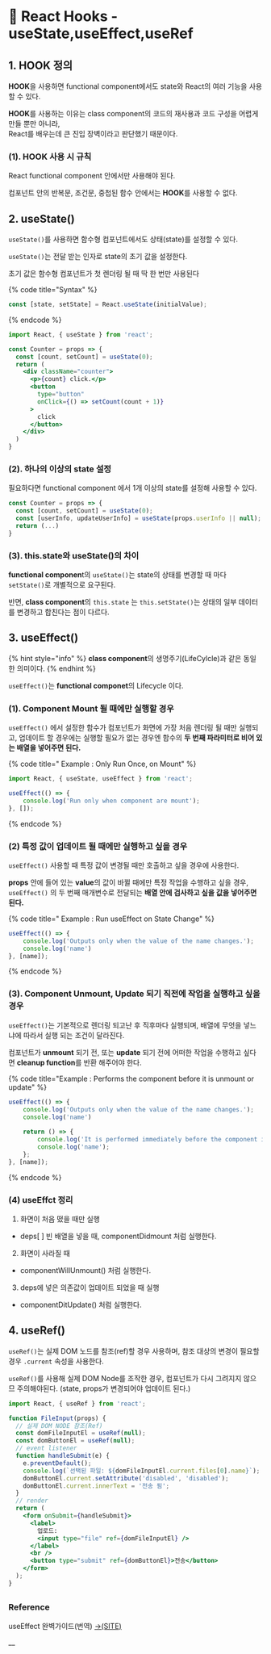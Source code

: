 # 📄 React Hooks - useState,useEffect,useRef

## 1. HOOK 정의

**HOOK**을 사용하면 functional component에서도 state와 React의 여러 기능을 사용할 수 있다.

**HOOK**를 사용하는 이유는 class component의 코드의 재사용과 코드 구성을 어렵게 만들 뿐만 아니라,   
React를 배우는데 큰 진입 장벽이라고 판단했기 때문이다.

### \(1\). HOOK 사용 시  규칙

React functional component 안에서만 사용해야 된다.

 컴포넌트 안의 반복문, 조건문, 중첩된 함수 안에서는 **HOOK**를 사용할 수 없다.

## 2. useState\(\)

`useState()`를 사용하면 함수형 컴포넌트에서도 상태\(state\)를 설정할 수 있다.

`useState()`는 전달 받는 인자로 state의 초기 값을 설정한다.

초기 값은 함수형 컴포넌트가 첫 렌더링 될 때 딱 한 번만 사용된다

{% code title="Syntax" %}
```jsx
const [state, setState] = React.useState(initialValue);
```
{% endcode %}

```jsx
import React, { useState } from 'react';

const Counter = props => {
  const [count, setCount] = useState(0);
  return (
    <div className="counter">
      <p>{count} click.</p>
      <button 
        type="button" 
        onClick={() => setCount(count + 1)}
      >
        click 
      </button>
    </div>
  )
}
```

### \(2\). 하나의 이상의 state 설정

필요하다면 functional component 에서 1개 이상의 state를 설정해 사용할 수 있다.

```jsx
const Counter = props => {
  const [count, setCount] = useState(0);
  const [userInfo, updateUserInfo] = useState(props.userInfo || null);
  return (...)
}
```

### \(3\). this.state와 useState\(\)의 차이

**functional componen**t의 `useState()`는 state의 상태를 변경할 때 마다 `setState()`로 개별적으로 요구된다.

반면, **class component**의 `this.state` 는 `this.setState()`는 상태의 일부 데이터를 변경하고 합친다는 점이 다르다.

## 3. useEffect\(\) 

{% hint style="info" %}
**class component**의 생명주기\(LifeCylcle\)과 같은 동일한 의미이다.
{% endhint %}

`useEffect()`는 **functional componet**의 Lifecycle 이다.

### \(1\). Component Mount 될 때에만 실행할 경우

`useEffect()` 에서  설정한 함수가 컴포넌트가 화면에 가장 처음 렌더링 될 때만 실행되고, 업데이트 할 경우에는 실행할 필요가 없는 경우엔 함수의 **두 번째 파라미터로 비어 있는 배열을 넣어주면 된다.**

{% code title=" Example : Only Run Once, on Mount" %}
```jsx
import React, { useState, useEffect } from 'react';

useEffect(() => {
    console.log('Run only when component are mount');
}, []);
```
{% endcode %}

### \(2\)  특정 값이 업데이트 될 때에만 실행하고 싶을 경우

`useEffect()` 사용할 때 특정 값이 변경될 때만 호출하고 싶을 경우에 사용한다.

**props** 안에 들어 있는 **value**의 값이 바뀔 때에만 특정 작업을 수행하고 싶을 경우,  `useEffect()` 의  두 번째 매개변수로 전달되는 **배열 안에 검사하고 싶을 값을 넣어주면 된다.**

{% code title=" Example : Run useEffect on State Change" %}
```jsx
useEffect(() => {
    console.log('Outputs only when the value of the name changes.');
    console.log('name')
}, [name]);
```
{% endcode %}

### \(3\). Component Unmount, Update 되기 직전에 작업을 실행하고 싶을 경우

`useEffect()`는 기본적으로 렌더링 되고난 후 직후마다 실행되며, 배열에 무엇을 넣느냐에 따라서 실행 되는 조건이 달라진다.

컴포넌트가 **unmount** 되기 전, 또는 **update** 되기 전에 어떠한 작업을 수행하고 싶다면 **cleanup function**를 반환 해주어야 한다.

{% code title="Example : Performs the component before it is unmount or update" %}
```jsx
useEffect(() => {
    console.log('Outputs only when the value of the name changes.');
    console.log('name')
    
    return () => {
        console.log('It is performed immediately before the component is update.');
        console.log('name');
    };
}, [name]);
```
{% endcode %}

### \(4\) useEffct 정리 <a id="reference"></a>

1.  화면이 처음 떴을 때만 실행
   * deps\[ \] 빈 배열을 넣을 때, componentDidmount 처럼 실행한다.  
2.  화면이 사라질 때
   * componentWillUnmount\(\) 처럼 실행한다.
3.   deps에 넣은 의존값이 업데이트 되었을 때 실행

   * componentDitUpdate\(\) 처럼 실행한다.

## 4. useRef\(\)

 `useRef()`는 실제 DOM 노드를 참조\(ref\)할 경우 사용하며, 참조 대상의 변경이 필요할 경우 `.current` 속성을 사용한다.

 `useRef()`를 사용해 실제 DOM Node를 조작한 경우, 컴포넌트가 다시 그려지지 않으므 주의해야된다. \(state, props가 변경되어야 업데이트 된다.\)  


```jsx
import React, { useRef } from 'react';

function FileInput(props) {
  // 실제 DOM NODE 참조(Ref)
  const domFileInputEl = useRef(null);
  const domButtonEl = useRef(null);
  // event listener
  function handleSubmit(e) {
    e.preventDefault();
    console.log(`선택된 파일: ${domFileInputEl.current.files[0].name}`);
    domButtonEl.current.setAttribute('disabled', 'disabled');
    domButtonEl.current.innerText = '전송 됨';
  }
  // render
  return (
    <form onSubmit={handleSubmit}>
      <label>
        업로드:
        <input type="file" ref={domFileInputEl} />
      </label>
      <br />
      <button type="submit" ref={domButtonEl}>전송</button>
    </form>
  );
}
```



##  

### Reference <a id="reference"></a>

 useEffect 완벽가이드\(번역\) [→\(SITE\)﻿](https://www.daleseo.com/react-router-basic/)







\_\_



